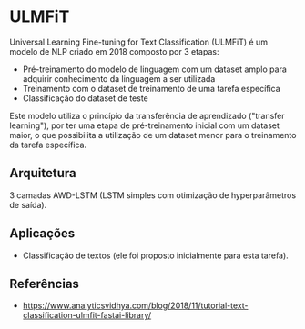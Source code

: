 # ULMFiT

Universal Learning Fine-tuning for Text Classification (ULMFiT) é um modelo de NLP criado em 2018 composto por 3 etapas:
- Pré-treinamento do modelo de linguagem com um dataset amplo para adquirir conhecimento da linguagem a ser utilizada
- Treinamento com o dataset de treinamento de uma tarefa específica
- Classificação do dataset de teste

Este modelo utiliza o princípio da transferência de aprendizado ("transfer learning"), por ter uma etapa de pré-treinamento inicial com um dataset maior, o que possibilita a utilização de um dataset menor para o treinamento da tarefa específica.

## Arquitetura
3 camadas AWD-LSTM (LSTM simples com otimização de hyperparâmetros de saída).

## Aplicações
- Classificação de textos (ele foi proposto inicialmente para esta tarefa).

## Referências
- https://www.analyticsvidhya.com/blog/2018/11/tutorial-text-classification-ulmfit-fastai-library/
